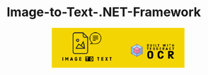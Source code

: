 # Image-to-Text-.NET-Framework
<p align="center">
  <img src="media/logobanner.png" width="300px">
</p>
